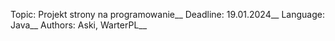 Topic: Projekt strony na programowanie__
Deadline: 19.01.2024__
Language: Java__
Authors: Aski, WarterPL__
